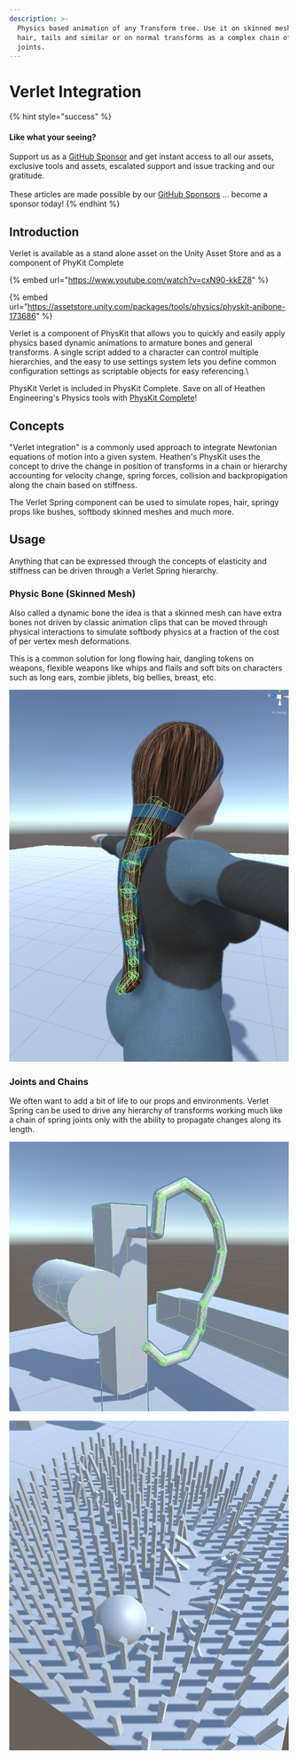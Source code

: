 ```yaml
---
description: >-
  Physics based animation of any Transform tree. Use it on skinned meshes for
  hair, tails and similar or on normal transforms as a complex chain of physical
  joints.
---
```


# Verlet Integration

{% hint style="success" %}
#### Like what your seeing?

Support us as a [GitHub Sponsor](../../../become-a-sponsor/) and get instant access to all our assets, exclusive tools and assets, escalated support and issue tracking and our gratitude.\
\
These articles are made possible by our [GitHub Sponsors](../../../become-a-sponsor/) ... become a sponsor today!
{% endhint %}

## Introduction

Verlet is available as a stand alone asset on the Unity Asset Store and as a component of PhyKit Complete

{% embed url="https://www.youtube.com/watch?v=cxN90-kkEZ8" %}

{% embed url="https://assetstore.unity.com/packages/tools/physics/physkit-anibone-173686" %}

Verlet is a component of PhysKit that allows you to quickly and easily apply physics based dynamic animations to armature bones and general transforms. A single script added to a character can control multiple hierarchies, and the easy to use settings system lets you define common configuration settings as scriptable objects for easy referencing.\


PhysKit Verlet is included in PhysKit Complete. Save on all of Heathen Engineering's Physics tools with [PhysKit Complete](http://u3d.as/1eLA)!

## Concepts

"Verlet integration" is a commonly used approach to integrate Newtonian equations of motion into a given system. Heathen's PhysKit uses the concept to drive the change in position of transforms in a chain or hierarchy accounting for velocity change, spring forces, collision and backpropigation along the chain based on stiffness.

The Verlet Spring component can be used to simulate ropes, hair, springy props like bushes, softbody skinned meshes and much more.&#x20;

## Usage

Anything that can be expressed through the concepts of elasticity and stiffness can be driven through a Verlet Spring hierarchy.

### Physic Bone (Skinned Mesh)

Also called a dynamic bone the idea is that a skinned mesh can have extra bones not driven by classic animation clips that can be moved through physical interactions to simulate softbody physics at a fraction of the cost of per vertex mesh deformations.&#x20;

This is a common solution for long flowing hair, dangling tokens on weapons, flexible weapons like whips and flails and soft bits on characters such as long ears, zombie jiblets, big bellies, breast, etc.

![A Verlet Spring Hierarchy assigned to the bones in a pony tail hair mesh](<../../../.gitbook/assets/image (161) (1) (1).png>)

### Joints and Chains

We often want to add a bit of life to our props and environments. Verlet Spring can be used to drive any hierarchy of transforms working much like a chain of spring joints only with the ability to propagate changes along its length.

![A Verlet Spring Hierarchy simulating a chain whipping around in a circle (1 Verlet Spring Sample scene)](<../../../.gitbook/assets/image (170) (1) (1).png>)

![Rolling a ball through a field of a few hundred Verlet Springs](<../../../.gitbook/assets/image (181) (1) (1).png>)
